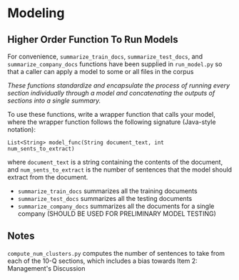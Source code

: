 # Modeling

## Higher Order Function To Run Models
For convenience, `summarize_train_docs`, `summarize_test_docs`, and `summarize_company_docs` functions have been supplied in `run_model.py` so that a caller can apply a model to some or all files in the corpus

*These functions standardize and encapsulate the process of running every section individually through a model and concatenating the outputs of sections into a single summary.* 

To use these functions, write a wrapper function that calls your model, where the wrapper function follows the following signature (Java-style notation): 

`List<String> model_func(String document_text, int num_sents_to_extract)`

 where `document_text` is a string containing the contents of the document, and `num_sents_to_extract` is the number of sentences that the model should extract from the document.
 
 * `summarize_train_docs` summarizes all the training documents 
 * `summarize_test_docs` summarizes all the testing documents
 * `summarize_company_docs` summarizes all the documents for a single company (SHOULD BE USED FOR PRELIMINARY MODEL TESTING)


## Notes
`compute_num_clusters.py` computes the number of sentences to take from each of the 10-Q sections, which includes a bias towards Item 2: Management's Discussion
